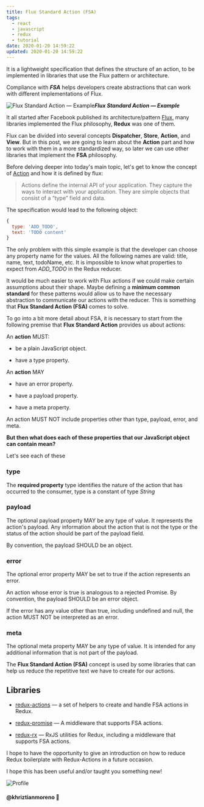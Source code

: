 ```yaml
---
title: Flux Standard Action (FSA)
tags:
  - react
  - javascript
  - redux
  - tutorial
date: 2020-01-20 14:59:22
updated: 2020-01-20 14:59:22
---
```


It is a lightweight specification that defines the structure of an action, to be implemented in libraries that use the Flux pattern or architecture.

Compliance with **_FSA_** helps developers create abstractions that can work with different implementations of Flux.

![Flux Standard Action — Example](https://miro.medium.com/v2/resize:fit:1376/format:webp/1*iZKJNnbZ1PjiBpJjTd-X0A.png)_**Flux Standard Action — Example**_

It all started after Facebook published its architecture/pattern [Flux](https://facebook.github.io/flux/), many libraries implemented the Flux philosophy, **Redux** was one of them.

Flux can be divided into several concepts **Dispatcher**, **Store**, **Action**, and **View**. But in this post, we are going to learn about the **Action** part and how to work with them in a more standardized way, so later we can use other libraries that implement the **FSA** philosophy.

Before delving deeper into today's main topic, let's get to know the concept of [Action](https://github.com/facebook/flux/tree/master/examples/flux-concepts#actions) and how it is defined by flux:

> Actions define the internal API of your application. They capture the ways to interact with your application. They are simple objects that consist of a “type” field and data.

The specification would lead to the following object:

```js
{
  type: 'ADD_TODO',
  text: 'TODO content'
}
```

The only problem with this simple example is that the developer can choose any property name for the values. All the following names are valid: title, name, text, todoName, etc. It is impossible to know what properties to expect from _ADD_TODO_ in the Redux reducer.

It would be much easier to work with Flux actions if we could make certain assumptions about their shape. Maybe defining a **minimum common standard** for these patterns would allow us to have the necessary abstraction to communicate our actions with the reducer. This is something that **Flux Standard Action (FSA)** comes to solve.

To go into a bit more detail about FSA, it is necessary to start from the following premise that **Flux Standard Action** provides us about actions:

An **action** MUST:

- be a plain JavaScript object.

- have a type property.

An **action** MAY

- have an error property.

- have a payload property.

- have a meta property.

An action MUST NOT include properties other than type, payload, error, and meta.

**But then what does each of these properties that our JavaScript object can contain mean?**

Let's see each of these

### type

The **required property** type identifies the nature of the action that has occurred to the consumer, type is a constant of type _String_

### payload

The optional payload property MAY be any type of value. It represents the action's payload. Any information about the action that is not the type or the status of the action should be part of the payload field.

By convention, the payload SHOULD be an object.

### error

The optional error property MAY be set to true if the action represents an error.

An action whose error is true is analogous to a rejected Promise. By convention, the payload SHOULD be an error object.

If the error has any value other than true, including undefined and null, the action MUST NOT be interpreted as an error.

### meta

The optional meta property MAY be any type of value. It is intended for any additional information that is not part of the payload.

The **Flux Standard Action (FSA)** concept is used by some libraries that can help us reduce the repetitive text we have to create for our actions.

## Libraries

- [redux-actions](https://github.com/acdlite/redux-actions) — a set of helpers to create and handle FSA actions in Redux.

- [redux-promise](https://github.com/acdlite/redux-promise) — A middleware that supports FSA actions.

- [redux-rx](https://github.com/acdlite/redux-rx) — RxJS utilities for Redux, including a middleware that supports FSA actions.

I hope to have the opportunity to give an introduction on how to reduce Redux boilerplate with Redux-Actions in a future occasion.

I hope this has been useful and/or taught you something new!

![Profile](https://res.cloudinary.com/khriztianmoreno/image/upload/c_scale,w_148/v1591324337/KM-brand/stickers/sticker-3_2x.png)

#### @khriztianmoreno 🚀
